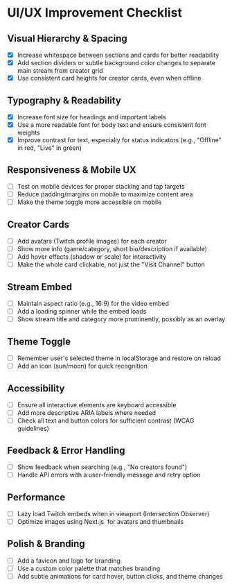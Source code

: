 # UI/UX Improvement Checklist

## Visual Hierarchy & Spacing
- [x] Increase whitespace between sections and cards for better readability
- [x] Add section dividers or subtle background color changes to separate main stream from creator grid
- [x] Use consistent card heights for creator cards, even when offline

## Typography & Readability
- [x] Increase font size for headings and important labels
- [x] Use a more readable font for body text and ensure consistent font weights
- [x] Improve contrast for text, especially for status indicators (e.g., "Offline" in red, "Live" in green)

## Responsiveness & Mobile UX
- [ ] Test on mobile devices for proper stacking and tap targets
- [ ] Reduce padding/margins on mobile to maximize content area
- [ ] Make the theme toggle more accessible on mobile

## Creator Cards
- [ ] Add avatars (Twitch profile images) for each creator
- [ ] Show more info (game/category, short bio/description if available)
- [ ] Add hover effects (shadow or scale) for interactivity
- [ ] Make the whole card clickable, not just the "Visit Channel" button

## Stream Embed
- [ ] Maintain aspect ratio (e.g., 16:9) for the video embed
- [ ] Add a loading spinner while the embed loads
- [ ] Show stream title and category more prominently, possibly as an overlay

## Theme Toggle
- [ ] Remember user's selected theme in localStorage and restore on reload
- [ ] Add an icon (sun/moon) for quick recognition

## Accessibility
- [ ] Ensure all interactive elements are keyboard accessible
- [ ] Add more descriptive ARIA labels where needed
- [ ] Check all text and button colors for sufficient contrast (WCAG guidelines)

## Feedback & Error Handling
- [ ] Show feedback when searching (e.g., "No creators found")
- [ ] Handle API errors with a user-friendly message and retry option

## Performance
- [ ] Lazy load Twitch embeds when in viewport (Intersection Observer)
- [ ] Optimize images using Next.js <Image /> for avatars and thumbnails

## Polish & Branding
- [ ] Add a favicon and logo for branding
- [ ] Use a custom color palette that matches branding
- [ ] Add subtle animations for card hover, button clicks, and theme changes 